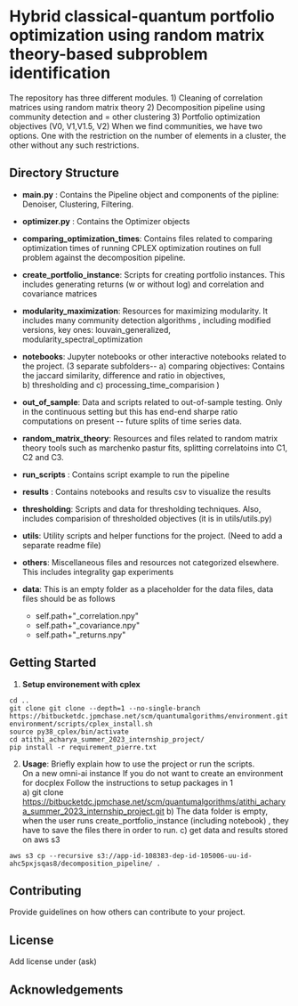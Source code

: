 <!-- Run `./cp-pre-commit.sh` to set up precommit files
 -->
 
 
# Hybrid classical-quantum portfolio optimization using random matrix theory-based subproblem identification

The repository has three different modules. 1) Cleaning of correlation matrices using random matrix theory 2) Decomposition pipeline using community detection and = other clustering 3) Portfolio optimization objectives (V0, V1,V1.5, V2)
When we find communities, we have two options. One with the restriction on the number of elements in a cluster, the other without any such restrictions.


## Directory Structure

- **main.py** : Contains the Pipeline object and components of the pipline: Denoiser, Clustering, Filtering.
- **optimizer.py** : Contains the Optimizer objects

- **comparing_optimization_times**: Contains files related to comparing optimization times of running CPLEX optimization routines on full problem against the decomposition pipeline. 
- **create_portfolio_instance**: Scripts for creating portfolio instances. This includes generating returns (w or without log) and correlation and covariance matrices
- **modularity_maximization**: Resources for maximizing modularity. It includes many community detection algorithms , including modified versions, key ones: louvain_generalized, modularity_spectral_optimization
- **notebooks**: Jupyter notebooks or other interactive notebooks related to the project. (3 separate subfolders-- a) comparing objectives: Contains the jaccard similarity, difference and ratio in objectives, <br> b) thresholding and c) processing_time_comparision   )
- **out_of_sample**: Data and scripts related to out-of-sample testing. Only in the continuous setting but this has end-end sharpe ratio computations on present -- future splits of time series data. 
- **random_matrix_theory**: Resources and files related to random matrix theory tools such as marchenko pastur fits, splitting correlatoins into C1, C2 and C3. 
- **run_scripts** : Contains script example to run the pipeline
- **results** : Contains notebooks and results csv to visualize the results
- **thresholding**: Scripts and data for thresholding techniques. Also, includes comparision of thresholded objectives (it is in utils/utils.py)
- **utils**: Utility scripts and helper functions for the project. (Need to add a separate readme file)
- **others**: Miscellaneous files and resources not categorized elsewhere. This includes integrality gap experiments

- **data**: This is an empty folder as a placeholder for the data files, data files should be as follows 
  - self.path+"_correlation.npy"
  - self.path+"_covariance.npy"
  - self.path+"_returns.npy"


## Getting Started

1. **Setup environement with cplex**
```
cd ..
git clone git clone --depth=1 --no-single-branch https://bitbucketdc.jpmchase.net/scm/quantumalgorithms/environment.git
environment/scripts/cplex_install.sh
source py38_cplex/bin/activate
cd atithi_acharya_summer_2023_internship_project/
pip install -r requirement_pierre.txt
```

2. **Usage**: Briefly explain how to use the project or run the scripts. <br>
On a new omni-ai instance
If you do not want to create an environment for docplex
Follow the instructions to setup packages in 1 <br>
a) git clone https://bitbucketdc.jpmchase.net/scm/quantumalgorithms/atithi_acharya_summer_2023_internship_project.git
b) The data folder is empty, when the user runs create_portfolio_instance (including notebook) , they have to save the files there in order to run.
c) get data and results stored on aws s3
```
aws s3 cp --recursive s3://app-id-108383-dep-id-105006-uu-id-ahc5pxjsqas8/decomposition_pipeline/ .
```

## Contributing

Provide guidelines on how others can contribute to your project.

## License

Add license under (ask)

## Acknowledgements

